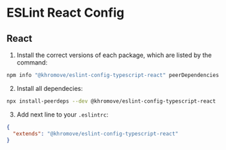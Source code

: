 # ESLint React Config

## React

1. Install the correct versions of each package, which are listed by the command:

```bash
npm info "@khromove/eslint-config-typescript-react" peerDependencies
```

2. Install all dependecies:

```bash
npx install-peerdeps --dev @khromove/eslint-config-typescript-react
```

3. Add next line to your `.eslintrc`:

```json
{
  "extends": "@khromove/eslint-config-typescript-react"
}
```